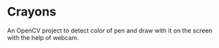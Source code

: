 # Crayons
An OpenCV project to detect color of pen and draw with it on the screen with the help of webcam.
